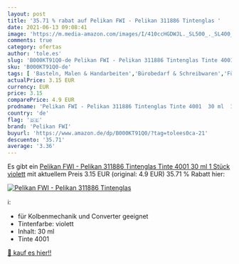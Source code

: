 ```yaml
---
layout: post
title: '35.71 % rabat auf Pelikan FWI - Pelikan 311886 Tintenglas '
date: 2021-06-13 09:08:41
image: 'https://m.media-amazon.com/images/I/410ccHGDWJL._SL500_._SL400_.jpg'
comments: true
category: ofertas
author: 'tole.es'
slug: 'B000KT91Q0-de Pelikan FWI - Pelikan 311886 Tintenglas Tinte 4001 30 ml 1...'
sku: 'B000KT91Q0-de'
tags: [ 'Basteln, Malen & Handarbeiten','Bürobedarf & Schreibwaren','Füllfederhalter & Kugelschreiber','Küche, Haushalt & Wohnen','Schreibwaren','Tinten','Tintenfässer für traditionelle Füllhalter & Federn','Zeichenwerkzeuge','Zeichnen','pelikan fwi', ]
actualPrice: 3.15 EUR
currency: EUR
price: 3.15
comparePrice: 4.9 EUR
prodname: 'Pelikan FWI - Pelikan 311886 Tintenglas Tinte 4001  30 ml  1 Stück  violett'
country: 'de'
flag: '🇩🇪'
brand: 'Pelikan FWI'
buyurl: 'https://www.amazon.de/dp/B000KT91Q0/?tag=tolees0ca-21'
descuento: '35.71'
average: '3.36'
---
```


Es gibt ein [Pelikan FWI - Pelikan 311886 Tintenglas Tinte 4001  30 ml  1 Stück  violett](https://www.amazon.de/dp/B000KT91Q0/?tag=tolees0ca-21) mit aktuellem Preis 3.15 EUR (original: 4.9 EUR) 35.71 % Rabatt hier:

[![Pelikan FWI - Pelikan 311886 Tintenglas ](https://m.media-amazon.com/images/I/410ccHGDWJL._SL500_._SL400_.jpg)](https://www.amazon.de/dp/B000KT91Q0/?tag=tolees0ca-21)

ℹ️:

- für Kolbenmechanik und Converter geeignet
- Tintenfarbe: violett
- Inhalt: 30 ml
- Tinte 4001

[🛒 kauf es hier!!](https://www.amazon.de/dp/B000KT91Q0/?tag=tolees0ca-21)
